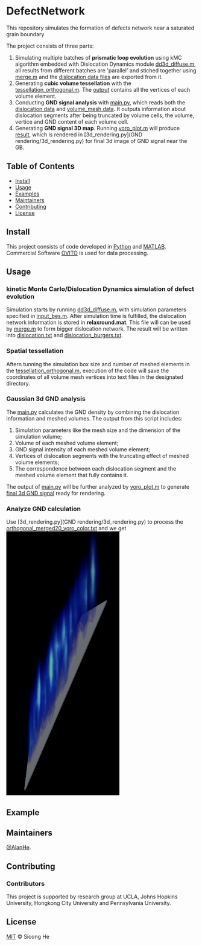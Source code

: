 # DefectNetwork
This repository simulates the formation of defects network near a saturated grain boundary


The project consists of three parts: 
1. Simulating multiple batches of **prismatic loop evolution** using kMC algorithm embedded with Dislocation Dynamics module [dd3d_diffuse.m](dd3d_diffuse.m), all results from different batches are 'parallel' and stiched together using [merge.m](merge.m) and the [dislocation data files](dislocation.txt) are exported from it.
2. Generating **cubic volume tessellation** with the [tessellation_orthogonal.m](tessellation_orthogonal.m). The [output](orthogonal20/n20_vorvx0.txt) contains all the vertices of each volume element. 
3. Conducting **GND signal analysis** with [main.py](GND_3d_analysis/main.py), which reads both the [dislocation data](dislocation.txt) and [volume_mesh data](GND_3d_analysis/orthogonal_merged20/n20_vorvx1.txt). It outputs information about dislocation segments after being truncated by volume cells, the volume, vertice and GND content of each volume cell.
4. Generating **GND signal 3D map**. Running [voro_plot.m](GND_3d_analysis/voro_plot.m) will produce [result](GND_3d_analysis/orthogonal_merged20_voro_color.txt), which is rendered in [3d_rendering.py](GND rendering/3d_rendering.py) for final 3d image of GND signal near the GB.


## Table of Contents

- [Install](#install)
- [Usage](#usage)
- [Examples](#example)
- [Maintainers](#maintainers)
- [Contributing](#contributing)
- [License](#license)


## Install

This project consists of code developed in [Python](https://www.python.org/) and [MATLAB](https://www.mathworks.com/products/matlab.html). Commercial Software [OVITO](https://www.ovito.org/) is used for data processing. 


## Usage

### kinetic Monte Carlo/Dislocation Dynamics simulation of defect evolution
Simulation starts by running [dd3d_diffuse.m](dd3d_diffuse.m), with simulation parameters specified in [input_bes.m](input_bes.m). After simulation time is fulfilled, the dislocation network information is stored in **relaxround.mat**. This file will can be used by [merge.m](merge.m) to form bigger dislocation network. The result will be written into [dislocation.txt](dislocation.txt) and [dislocation_burgers.txt](dislocation_burgers.txt).

### Spatial tessellation
Aftern tunning the simulation box size and number of meshed elements in the [tessellation_orthogonal.m](tessellation_orthogonal.m), execution of the code will save the coordinates of all volume mesh vertices into text files in the designated directory.

### Gaussian 3d GND analysis
The [main.py](GND_3d_analysis/main.py) calculates the GND density by combining the dislocation information and meshed volumes. The output from this script includes: 
1. Simulation parameters like the mesh size and the dimension of the simulation volume; 
2. Volume of each meshed volume element; 
3. GND signal intensity of each meshed volume element; 
4. Vertices of dislocation segments with the truncating effect of meshed volume elements; 
5. The correspondence between each dislocation segment and the meshed volume element that fully contains it.

The output of [main.py](GND_3d_analysis/main.py) will be further analyzed by [voro_plot.m](GND_3d_analysis/voro_plot.m) to generate [final 3d GND signal](GND_3d_analysis/orthogonal_merged20_voro_color.txt) ready for rendering. 

### Analyze GND calculation
Use [3d_rendering.py](GND rendering/3d_rendering.py) to process the [orthogonal_merged20_voro_color.txt](GND_3d_analysis/orthogonal_merged20_voro_color.txt) and we get <img src="GND_rendering/3d_gnd.png" width="300" height="700">   


## Example



## Maintainers

[@AlanHe](https://github.com/hsc1993).

## Contributing


### Contributors

This project is supported by research group at UCLA, Johns Hopkins University, Hongkong City University and Pennsylvania University.


## License

[MIT](LICENSE) © Sicong He





